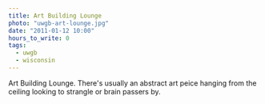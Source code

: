 ```yaml
---
title: Art Building Lounge
photo: "uwgb-art-lounge.jpg"
date: "2011-01-12 10:00"
hours_to_write: 0
tags:
  - uwgb
  - wisconsin
---
```


Art Building Lounge. There's usually an abstract art peice hanging from the ceiling looking to strangle or brain passers by. 
